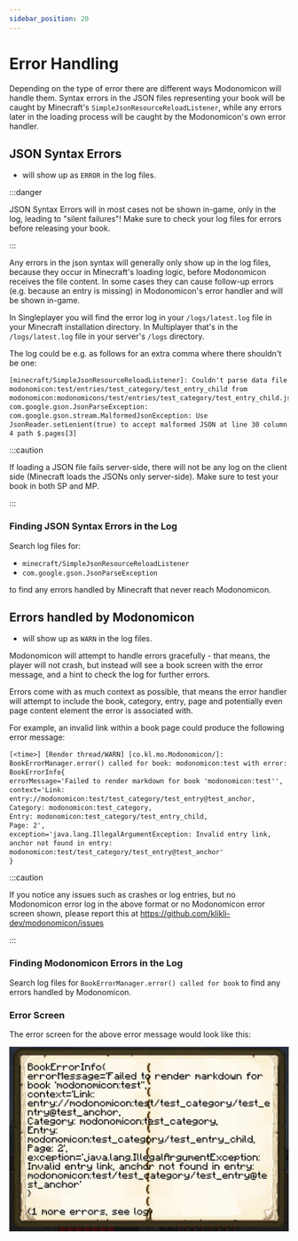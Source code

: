```yaml
---
sidebar_position: 20
---
```


# Error Handling

Depending on the type of error there are different ways Modonomicon will handle them.
Syntax errors in the JSON files representing your book will be caught by Minecraft's `SimpleJsonResourceReloadListener`, while any errors later in the loading process will be caught by the Modonomicon's own error handler.

## JSON Syntax Errors 

- will show up as `ERROR` in the log files.

:::danger

JSON Syntax Errors will in most cases not be shown in-game, only in the log, leading to "silent failures"!
Make sure to check your log files for errors before releasing your book.

:::

Any errors in the json syntax will generally only show up in the log files, because they occur in Minecraft's loading logic, before Modonomicon receives the file content. In some cases they can cause follow-up errors (e.g. because an entry is missing) in Modonomicon's error handler and will be shown in-game.

In Singleplayer you will find the error log in your `/logs/latest.log` file in your Minecraft installation directory. In Multiplayer that's in the `/logs/latest.log` file in your server's `/logs` directory.

The log could be e.g. as follows for an extra comma where there shouldn't be one: 
```
[minecraft/SimpleJsonResourceReloadListener]: Couldn't parse data file modonomicon:test/entries/test_category/test_entry_child from modonomicon:modonomicons/test/entries/test_category/test_entry_child.json
com.google.gson.JsonParseException: com.google.gson.stream.MalformedJsonException: Use JsonReader.setLenient(true) to accept malformed JSON at line 30 column 4 path $.pages[3]
```

:::caution

If loading a JSON file fails server-side, there will not be any log on the client side (Minecraft loads the JSONs only server-side).
Make sure to test your book in both SP and MP.

:::

### Finding JSON Syntax Errors in the Log

Search log files for:

- `minecraft/SimpleJsonResourceReloadListener`
- `com.google.gson.JsonParseException`

to find any errors handled by Minecraft that never reach Modonomicon.


## Errors handled by Modonomicon

- will show up as `WARN` in the log files.

Modonomicon will attempt to handle errors gracefully - that means, the player will not crash, but instead will see a book screen with the error message, and a hint to check the log for further errors.

Errors come with as much context as possible, that means the error handler will attempt to include the book, category, entry, page and potentially even page content element the error is associated with. 

For example, an invalid link within a book page could produce the following error message:
```
[<time>] [Render thread/WARN] [co.kl.mo.Modonomicon/]: BookErrorManager.error() called for book: modonomicon:test with error: BookErrorInfo{ 
errorMessage='Failed to render markdown for book 'modonomicon:test'', 
context='Link: entry://modonomicon:test/test_category/test_entry@test_anchor, 
Category: modonomicon:test_category, 
Entry: modonomicon:test_category/test_entry_child, 
Page: 2', 
exception='java.lang.IllegalArgumentException: Invalid entry link, anchor not found in entry: modonomicon:test/test_category/test_entry@test_anchor'
}
```

:::caution

If you notice any issues such as crashes or log entries, but no Modonomicon error log in the above format or no Modonomicon error screen shown, please report this at https://github.com/klikli-dev/modonomicon/issues 

:::

### Finding Modonomicon Errors in the Log

Search log files for `BookErrorManager.error() called for book` to find any errors handled by Modonomicon.

### Error Screen

The error screen for the above error message would look like this:

![Error Screen](/img/docs/advanced/error-handling/error-window.png)